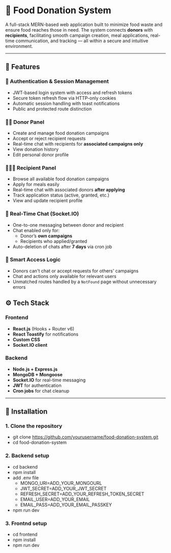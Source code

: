 # 🍱 Food Donation System

A full-stack MERN-based web application built to minimize food waste and ensure food reaches those in need. The system connects **donors** with **recipients**, facilitating smooth campaign creation, meal applications, real-time communication, and tracking — all within a secure and intuitive environment.

---

## 🌟 Features

### 🔐 Authentication & Session Management
- JWT-based login system with access and refresh tokens
- Secure token refresh flow via HTTP-only cookies
- Automatic session handling with toast notifications
- Public and protected route distinction

### 👨‍🍳 Donor Panel
- Create and manage food donation campaigns
- Accept or reject recipient requests
- Real-time chat with recipients for **associated campaigns only**
- View donation history
- Edit personal donor profile

### 👨‍👩‍👧 Recipient Panel
- Browse all available food donation campaigns
- Apply for meals easily
- Real-time chat with associated donors **after applying**
- Track application status (active, granted, etc.)
- View and update recipient profile

### 💬 Real-Time Chat (Socket.IO)
- One-to-one messaging between donor and recipient
- Chat enabled only for:
  - Donor’s **own campaigns**
  - Recipients who applied/granted
- Auto-deletion of chats after **7 days** via cron job

### 🧠 Smart Access Logic
- Donors can't chat or accept requests for others' campaigns
- Chat and actions only available for relevant users
- Unmatched routes handled by a `NotFound` page without unnecessary errors


## ⚙️ Tech Stack

### Frontend
- **React.js** (Hooks + Router v6)
- **React Toastify** for notifications
- **Custom CSS**
- **Socket.IO client**

### Backend
- **Node.js + Express.js**
- **MongoDB + Mongoose**
- **Socket.IO** for real-time messaging
- **JWT** for authentication
- **Cron jobs** for chat cleanup

---

## 🚀 Installation

### 1. Clone the repository

  - git clone https://github.com/yourusername/food-donation-system.git
  - cd food-donation-system

### 2. Backend setup
  - cd backend
  - npm install
  - add .env file
    - MONGO_URI=ADD_YOUR_MONGOURL
    - JWT_SECRET=ADD_YOUR_JWT_SECRET
    - REFRESH_SECRET=ADD_YOUR_REFRESH_TOKEN_SECRET
    - EMAIL_USER=ADD_YOUR_EMAIL
    - EMAIL_PASS=ADD_YOUR_EMAIL_PASSKEY
  - npm run dev

### 3. Frontnd setup
  - cd frontend
  - npm install
  - npm run dev
